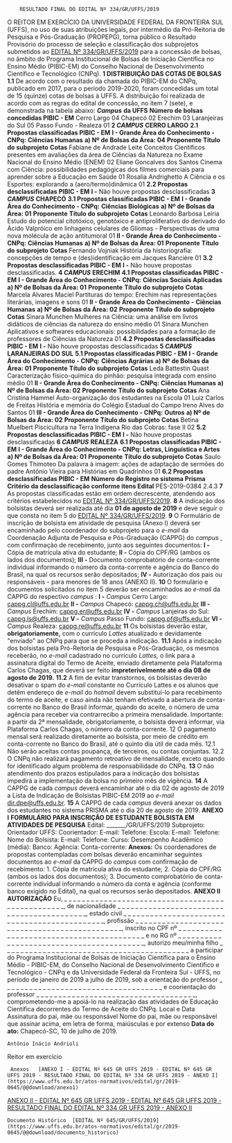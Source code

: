         RESULTADO FINAL DO EDITAL Nº 334/GR/UFFS/2019  

 O REITOR EM EXERCÍCIO DA UNIVERSIDADE FEDERAL DA FRONTEIRA SUL (UFFS), no uso de suas atribuições legais, por intermédio da Pró-Reitoria de Pesquisa e Pós-Graduação (PROPEPG), torna público o Resultado Provisório do processo de seleção e classificação dos subprojetos submetidos ao [EDITAL Nº 334/GR/UFFS/2019](https://www.uffs.edu.br/atos-normativos/edital/gr/2019-0334) para a concessão de bolsas, no âmbito do Programa Institucional de Bolsas de Iniciação Científica no Ensino Médio (PIBIC-EM) do Conselho Nacional de Desenvolvimento Científico e Tecnológico (CNPq).  **1 DISTRIBUIÇÃO DAS COTAS DE BOLSAS** **1.1**  De acordo com o resultado da chamada do PIBIC-EM do CNPq, publicado em 2017, para o período 2019-2020, foram concedidas um total de 15 (quinze) cotas de bolsas à UFFS. A distribuição foi realizada de acordo com as regras do edital de concessão, no item 7 (sete), e demonstrada na tabela abaixo:      ***Campus***  **da UFFS**   **Número de bolsas concedidas PIBIC - EM**     Cerro Largo   04     Chapecó   02     Erechim   03     Laranjeiras do Sul   05     Passo Fundo   -     Realeza   01      **2 *CAMPUS***  **CERRO LARGO** **2.1 Propostas classificadas PIBIC - EM** **I - Grande Área do Conhecimento - CNPq:**  **Ciências Humanas** **a) Nº de Bolsas da Área: 04**     **Proponente**   **Título do subprojeto**   **Cotas**     Fabiane de Andrade Leite   Conceitos Científicos presentes em avaliações da área de Ciências da Natureza no Exame Nacional do Ensino Médio (ENEM)   02     Eliane Goncalves dos Santos   Cinema com Ciência: possibilidades pedagógicas dos filmes comerciais para aprender sobre a Educação em Saúde   01     Rosalia Andrighetto   A Ciência e os Esportes: explorando a (aero/termo)dinâmica   01     **2.2 Propostas desclassificadas PIBIC - EM** **I -**  Não houve propostas desclassificadas  **3 *CAMPUS***  **CHAPECÓ** **3.1 Propostas classificadas PIBIC - EM** **I - Grande Área do Conhecimento - CNPq:**  **Ciências Biológicas** **a) Nº de Bolsas da Área: 01**     **Proponente**   **Título do subprojeto**   **Cotas**     Leonardo Barbosa Leiria   Estudo do potencial citotóxico, genotóxico e antiproliferativo do derivado do Ácido Valpróico em linhagens celulares de Gliomas - Perspectivas de uma nova molécula de ação antitumoral   01     **II - Grande Área do Conhecimento - CNPq:**  **Ciências Humanas** **a) Nº de Bolsas da Área: 01**     **Proponente**   **Título do subprojeto**   **Cotas**     Fernando Vojniak   História da historiografia: concepções de tempo e (des)identificação em Jacques Rancière   01     **3.2 Propostas desclassificadas PIBIC - EM** **I -**  Não houve propostas desclassificadas.  **4 *CAMPUS***  **ERECHIM** **4.1 Propostas classificadas PIBIC - EM** **I - Grande Área do Conhecimento - CNPq:**  **Ciências Sociais Aplicadas** **a) Nº de Bolsas da Área: 01**     **Proponente**   **Título do subprojeto**   **Cotas**     Marcela Alvares Maciel   Partituras do tempo: Erechim nas representações literárias, imagens e sons   01     **II - Grande Área do Conhecimento -**  **Ciências Humanas** **a) Nº de Bolsas da Área: 02**     **Proponente**   **Título do subprojeto**   **Cotas**     Sinara Munchen   Mulheres na Ciência: uma análise em livros didáticos de ciências da natureza do ensino médio   01     Sinara Munchen   Aplicativos e softwares educacionais: possibilidades para a formação de professores de Ciências da Natureza   01     **4.2 Propostas desclassificadas PIBIC - EM** **I -**  Não houve propostas desclassificadas  **5 *CAMPUS***  **LARANJEIRAS DO SUL** **5.1 Propostas classificadas PIBIC - EM** **I - Grande Área do Conhecimento - CNPq:**  **Ciências Agrárias** **a) Nº de Bolsas da Área: 01**     **Proponente**   **Título do subprojeto**   **Cotas**     Leda Battestin Quast   Caracterização físico-química do pinhão: pesquisa integrada com ensino médio   01     **II - Grande Área do Conhecimento - CNPq:**  **Ciências Humanas** **a) Nº de Bolsas da Área: 02**     **Proponente**   **Título do subprojeto**   **Cotas**     Ana Cristina Hammel   Auto-organização dos estudantes na Escola   01     Luiz Carlos de Freitas   História e memória do Colégio Estadual do Campo Ireno Alves do Santos   01     **III - Grande Área do Conhecimento - CNPq:**  **Outros** **a) Nº de Bolsas da Área: 02**     **Proponente**   **Título do subprojeto**   **Cotas**     Betina Muelbert   Piscicultura na Terra Indígena Rio das Cobras: fase II   02     **5.2 Propostas desclassificadas PIBIC - EM** **I -**  Não houve propostas desclassificadas  **6 *CAMPUS***  **REALEZA** **6.1 Propostas classificadas PIBIC - EM** **I - Grande Área do Conhecimento - CNPq:**  **Letras, Linguística e Artes** **a) Nº de Bolsas da Área: 01**     **Proponente**   **Título do subprojeto**   **Cotas**     Saulo Gomes Thimoteo   Da palavra à imagem: ações de adaptação de sermões do padre António Vieira para Histórias em Quadrinhos   01     **6.2 Propostas desclassificadas PIBIC - EM**     **Número do Registro no sistema Prisma**   **Critério da desclassificação conforme itens Edital**     PES-2019-0384   2.4.3       **7**  As propostas classificadas estão em ordem decrescente, atendendo aos critérios estabelecidos no [EDITAL Nº 334/GR/UFFS/2019](https://www.uffs.edu.br/atos-normativos/edital/gr/2019-0334).   **8**  A indicação dos bolsistas deverá ser realizada até dia  **01 de agosto de 2019**  e deve seguir o que consta no item 5 do [EDITAL Nº 334/GR/UFFS/2019](https://www.uffs.edu.br/atos-normativos/edital/gr/2019-0334).   **9**  O Formulário de inscrição de bolsista em atividade de pesquisa (Anexo I) deverá ser encaminhado pelo coordenador do subprojeto para o *e-mail*  da Coordenação Adjunta de Pesquisa e Pós-Graduação (CAPPG) do *campus* , com confirmação de recebimento, junto aos seguintes documentos: **I -**  Cópia de matrícula ativa do estudante; **II -**  Cópia do CPF/RG (ambos os lados dos documentos); **III -**  Documento comprobatório de conta-corrente individual informando o número da conta-corrente e agência do Banco do Brasil, na qual os recursos serão depositados; **IV -**  Autorização dos pais ou responsáveis - para menores de 18 anos (ANEXO II).   **10**  O formulário e documentos solicitados no item 5 deverão ser encaminhados ao *e-mail*  da CAPPG do respectivo *campus* : **I -**  *Campus*  Cerro Largo: cappg.cl@uffs.edu.br **II -**  *Campus*  Chapecó: cappg.ch@uffs.edu.br **III -**  *Campus*  Erechim: cappg.er@uffs.edu.br **IV -**  *Campus*  Lanjeiras do Sul: cappg.ls@uffs.edu.br **V -**  *Campus*  Passo Fundo: cappg.pf@uffs.edu.br **VI -**  *Campus*  Realeza: cappg.re@uffs.edu.br   **11**  Os bolsistas deverão estar, **obrigatoriamente,** com o currículo *Lattes* atualizado e devidamente "enviado" ao CNPq para que se proceda a indicação. **11.1**  Após a indicação dos bolsistas pela Pró-Reitoria de Pesquisa e Pós-Graduação, os mesmos receberão, no *e-mail*  cadastrado no currículo *Lattes,* o link para a assinatura digital do Termo de Aceite, enviado diretamente pela Plataforma Carlos Chagas, que deverá ser feito **impreterivelmente até o dia 08 de agosto de 2019.** **11.2**  A fim de evitar transtornos, os bolsistas deverão desativar o spam do *e-mail*  constante no Currículo Lattes e os alunos que detêm endereço de *e-mail*  do *hotmail* devem substituí-lo para recebimento do termo de aceite, e caso ainda não tenham efetivado a abertura de conta-corrente no Banco do Brasil informar, quando do aceite, o número de uma agência para receber via contrarrecibo a primeira mensalidade. Importante: a partir da 2ª mensalidade, obrigatoriamente, o bolsista deverá informar, via Plataforma Carlos Chagas, o número da conta-corrente.   12 O pagamento mensal será realizado diretamente ao bolsista, por meio de crédito em conta-corrente no Banco do Brasil, até o quinto dia útil de cada mês. 12.1 Não serão aceitas contas poupança, de terceiros, ou contas conjuntas. 12.2 O CNPq não realizará pagamento retroativo de mensalidade, exceto quando for identificado algum problema de responsabilidade do CNPq.   **13**  O não atendimento dos prazos estipulados para a indicação dos bolsistas impedirá a implementação da bolsa no primeiro mês de vigência.   **14**  A CAPPG de cada *campus*  deverá encaminhar até o dia 02 de agosto de 2019 a Lista de Indicação de Bolsistas PIBIC-EM 2019 ao *e-mail*  dir.dpe@uffs.edu.br.   **15**  A CAPPG de cada *campus*  deverá anexar os dados dos estudantes no sistema PRISMA até o dia 20 de agosto de 2019.   **ANEXO I**   **FORMULÁRIO PARA INSCRIÇÃO DE ESTUDANTE BOLSISTA EM ATIVIDADES DE PESQUISA**       Edital: \_\_\_\_\_\_\_/GR/UFFS/2019     Subprojeto:     Orientador UFFS:     Coorientador:     E-mail:   Telefone:     Escola:     E-mail:   Telefone:               Nome do Bolsista:     E-mail:     Telefone:     Curso:     Desempenho Acadêmico (média):     Banco:     Agência:     Conta-corrente:     **Anexos:**  Os coordenadores de propostas contempladas com bolsas deverão encaminhar seguintes documentos ao *e-mail*  da CAPPG do *campus*  com confirmação de recebimento: 1. Cópia de matrícula ativa do estudante; 2. Cópia do CPF/RG (ambos os lados dos documentos); 3. Documento comprobatório de conta-corrente individual informando o número da conta e agência (conforme banco exigido no Edital), na qual os recursos serão depositados.        **ANEXO II**     **AUTORIZAÇÃO**  Eu, \_ \_ \_ \_ \_ \_ \_ \_ \_ \_ \_ \_ \_ \_ \_ \_ \_ \_ \_ \_ \_ \_ \_ \_ \_ \_ \_ \_ \_ \_ \_ \_ \_ \_ \_ \_ \_ \_ \_ \_ \_ \_ \_ \_ \_ \_ \_ \_ \_, de nacionalidade \_ \_ \_ \_ \_ \_ \_ \_ \_ \_ \_ \_ \_ \_ \_ \_ \_ \_ \_ \_ \_ \_ \_ \_ \_ \_ \_ \_ \_ \_ \_ \_ \_ \_ \_ \_ \_ \_ \_ \_ \_ \_, estado civil \_ \_ \_ \_ \_ \_ \_ \_ \_ \_ \_ \_ \_ \_ \_ \_ \_ \_ \_ \_ \_ \_ \_ \_ \_ \_ \_ \_ \_ \_ \_ \_ \_ \_ \_ \_ \_ \_ \_ \_ \_ \_ \_ \_ \_, profissão \_ \_ \_ \_ \_ \_ \_ \_ \_ \_ \_ \_ \_ \_ \_ \_ \_ \_ \_ \_ \_ \_ \_ \_ \_ \_ \_ \_ \_ \_ \_ \_ \_ \_ \_ \_ \_ \_ \_ \_ \_ \_ \_ \_ \_ \_, inscrito no CPF nº \_ \_ \_ \_ \_ \_ \_ \_ \_ \_ \_ \_ \_ \_ \_ \_ \_ \_ \_ \_ \_ \_ \_ \_ \_ \_ \_ \_ \_ \_ \_ \_ \_ \_ \_ \_ \_ \_ \_ \_ \_ e no RG nº \_ \_ \_ \_ \_ \_ \_ \_ \_ \_ \_ \_ \_ \_ \_ \_ \_ \_ \_ \_ \_ \_ \_ \_ \_ \_ \_ \_ \_ \_ \_ \_ \_ \_ \_ \_ \_ \_ \_ \_ \_, autorizo meu/minha filho \_ \_ \_ \_ \_ \_ \_ \_ \_ \_ \_ \_ \_ \_ \_ \_ \_ \_ \_ \_ \_ \_ \_ \_ \_ \_ \_ \_ \_ \_ \_ \_ \_ \_ \_ \_ \_ \_ \_ \_ \_ \_ a participar do Programa Institucional de Bolsas de Iniciação Científica para o Ensino Médio - PIBIC-EM, do Conselho Nacional de Desenvolvimento Científico e Tecnológico - CNPq e da Universidade Federal da Fronteira Sul - UFFS, no período de janeiro de 2019 a julho de 2019, sob a orientação do professor \_ \_ \_ \_ \_ \_ \_ \_ \_ \_ \_ \_ \_ \_ \_ \_ \_ \_ \_ \_ \_ \_ \_ \_ \_ \_ \_ \_ \_ \_ \_ \_ \_ \_ \_ \_ e coorientação do professor \_ \_ \_ \_ \_ \_ \_ \_ \_ \_ \_ \_ \_ \_ \_ \_ \_ \_ \_ \_ \_ \_ \_ \_ \_ \_ \_ \_ \_ \_ \_ \_ \_ \_ \_ \_, comprometendo-me a apoiá-lo na realização das atividades de Educação Científica decorrentes do Termo de Aceite do CNPq.    Local e Data     Assinatura do pai, mãe ou responsável     Nome do pai, mãe ou responsável que assinar acima, em letra de forma, maiúsculas e por extenso      **Data do ato:** Chapecó-SC, 10 de julho de 2019.   
 

    Antônio Inácio Andrioli   
 Reitor em exercício 

     Anexos   [ANEXO I - EDITAL Nº 645 GR UFFS 2019 - EDITAL Nº 645 GR UFFS 2019 - RESULTADO FINAL DO EDITAL Nº 334 GR UFFS 2019 - ANEXO I](https://www.uffs.edu.br/atos-normativos/edital/gr/2019-0645/@@download/anexo1)  

   [ANEXO II - EDITAL Nº 645 GR UFFS 2019 - EDITAL Nº 645 GR UFFS 2019 - RESULTADO FINAL DO EDITAL Nº 334 GR UFFS 2019 - ANEXO II](https://www.uffs.edu.br/atos-normativos/edital/gr/2019-0645/@@download/anexo2)  

    Documento Histórico  [EDITAL Nº 645/GR/UFFS/2019](https://www.uffs.edu.br/atos-normativos/edital/gr/2019-0645/@@download/documento_historico)     
      